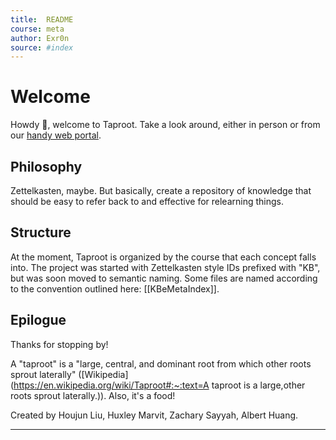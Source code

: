 ```yaml
---
title:  README
course: meta
author: Exr0n
source: #index
---
```


# Welcome
Howdy :wave:, welcome to Taproot. Take a look around, either in person or from our [handy web portal](taproot.shabang.cf).

## Philosophy
Zettelkasten, maybe. But basically, create a repository of knowledge that should be easy to refer back to and effective for relearning things.

## Structure

At the moment, Taproot is organized by the course that each concept falls into.
The project was started with Zettelkasten style IDs prefixed with "KB", but was soon moved to semantic naming.
Some files are named according to the convention outlined here: [[KBeMetaIndex]].

## Epilogue

Thanks for stopping by!

A "taproot" is a "large, central, and dominant root from which other roots sprout laterally" ([Wikipedia](https://en.wikipedia.org/wiki/Taproot#:~:text=A taproot is a large,other roots sprout laterally.)). Also, it's a food!

Created by Houjun Liu, Huxley Marvit, Zachary Sayyah, Albert Huang.

---